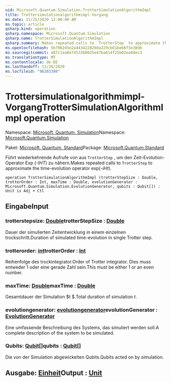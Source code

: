 ```yaml
---
uid: Microsoft.Quantum.Simulation.TrotterSimulationAlgorithmImpl
title: Trottersimulationalgorithmimpl-Vorgang
ms.date: 11/25/2020 12:00:00 AM
ms.topic: article
qsharp.kind: operation
qsharp.namespace: Microsoft.Quantum.Simulation
qsharp.name: TrotterSimulationAlgorithmImpl
qsharp.summary: Makes repeated calls to `TrotterStep` to approximate the time-evolution operator exp(_-iHt_).
ms.openlocfilehash: 5b796245e2a4434228260a229cb61be66f3e38d6
ms.sourcegitcommit: a87c1aa8e7453360025e47ba614f25b02ea84ec3
ms.translationtype: MT
ms.contentlocale: de-DE
ms.lasthandoff: 11/26/2020
ms.locfileid: "96203398"
---
```

# <a name="trottersimulationalgorithmimpl-operation"></a><span data-ttu-id="7dca6-102">Trottersimulationalgorithmimpl-Vorgang</span><span class="sxs-lookup"><span data-stu-id="7dca6-102">TrotterSimulationAlgorithmImpl operation</span></span>

<span data-ttu-id="7dca6-103">Namespace: [Microsoft. Quantum. Simulation](xref:Microsoft.Quantum.Simulation)</span><span class="sxs-lookup"><span data-stu-id="7dca6-103">Namespace: [Microsoft.Quantum.Simulation](xref:Microsoft.Quantum.Simulation)</span></span>

<span data-ttu-id="7dca6-104">Paket: [Microsoft. Quantum. Standard](https://nuget.org/packages/Microsoft.Quantum.Standard)</span><span class="sxs-lookup"><span data-stu-id="7dca6-104">Package: [Microsoft.Quantum.Standard](https://nuget.org/packages/Microsoft.Quantum.Standard)</span></span>


<span data-ttu-id="7dca6-105">Führt wiederkehrende Aufrufe von aus `TrotterStep` , um den Zeit-Evolution-Operator Exp (_-IHT_) zu nähern.</span><span class="sxs-lookup"><span data-stu-id="7dca6-105">Makes repeated calls to `TrotterStep` to approximate the time-evolution operator exp(_-iHt_).</span></span>

```qsharp
operation TrotterSimulationAlgorithmImpl (trotterStepSize : Double, trotterOrder : Int, maxTime : Double, evolutionGenerator : Microsoft.Quantum.Simulation.EvolutionGenerator, qubits : Qubit[]) : Unit is Adj + Ctl
```


## <a name="input"></a><span data-ttu-id="7dca6-106">Eingabe</span><span class="sxs-lookup"><span data-stu-id="7dca6-106">Input</span></span>

### <a name="trotterstepsize--double"></a><span data-ttu-id="7dca6-107">trotterstepsize: [Double](xref:microsoft.quantum.lang-ref.double)</span><span class="sxs-lookup"><span data-stu-id="7dca6-107">trotterStepSize : [Double](xref:microsoft.quantum.lang-ref.double)</span></span>

<span data-ttu-id="7dca6-108">Dauer der simulierten Zeitentwicklung in einem einzelnen trockschritt.</span><span class="sxs-lookup"><span data-stu-id="7dca6-108">Duration of simulated time-evolution in single Trotter step.</span></span>


### <a name="trotterorder--int"></a><span data-ttu-id="7dca6-109">trotterorder: [int](xref:microsoft.quantum.lang-ref.int)</span><span class="sxs-lookup"><span data-stu-id="7dca6-109">trotterOrder : [Int](xref:microsoft.quantum.lang-ref.int)</span></span>

<span data-ttu-id="7dca6-110">Reihenfolge des trockintegrator.</span><span class="sxs-lookup"><span data-stu-id="7dca6-110">Order of Trotter integrator.</span></span> <span data-ttu-id="7dca6-111">Dies muss entweder 1 oder eine gerade Zahl sein.</span><span class="sxs-lookup"><span data-stu-id="7dca6-111">This must be either 1 or an even number.</span></span>


### <a name="maxtime--double"></a><span data-ttu-id="7dca6-112">maxTime: [Double](xref:microsoft.quantum.lang-ref.double)</span><span class="sxs-lookup"><span data-stu-id="7dca6-112">maxTime : [Double](xref:microsoft.quantum.lang-ref.double)</span></span>

<span data-ttu-id="7dca6-113">Gesamtdauer der Simulation $t $.</span><span class="sxs-lookup"><span data-stu-id="7dca6-113">Total duration of simulation $t$.</span></span>


### <a name="evolutiongenerator--evolutiongenerator"></a><span data-ttu-id="7dca6-114">evolutiongenerator: [evolutiongenerator](xref:Microsoft.Quantum.Simulation.EvolutionGenerator)</span><span class="sxs-lookup"><span data-stu-id="7dca6-114">evolutionGenerator : [EvolutionGenerator](xref:Microsoft.Quantum.Simulation.EvolutionGenerator)</span></span>

<span data-ttu-id="7dca6-115">Eine umfassende Beschreibung des Systems, das simuliert werden soll.</span><span class="sxs-lookup"><span data-stu-id="7dca6-115">A complete description of the system to be simulated.</span></span>


### <a name="qubits--qubit"></a><span data-ttu-id="7dca6-116">Qubits: [Qubit](xref:microsoft.quantum.lang-ref.qubit)[]</span><span class="sxs-lookup"><span data-stu-id="7dca6-116">qubits : [Qubit](xref:microsoft.quantum.lang-ref.qubit)[]</span></span>

<span data-ttu-id="7dca6-117">Die von der Simulation abgewickelten Qubits.</span><span class="sxs-lookup"><span data-stu-id="7dca6-117">Qubits acted on by simulation.</span></span>



## <a name="output--unit"></a><span data-ttu-id="7dca6-118">Ausgabe: [Einheit](xref:microsoft.quantum.lang-ref.unit)</span><span class="sxs-lookup"><span data-stu-id="7dca6-118">Output : [Unit](xref:microsoft.quantum.lang-ref.unit)</span></span>

